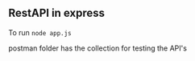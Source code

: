 ## RestAPI in express


To run 
`node app.js`

postman folder has the collection for testing the API's
